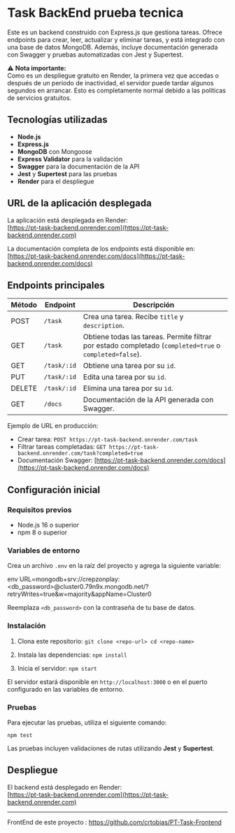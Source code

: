 
# Task BackEnd prueba tecnica

Este es un backend construido con Express.js que gestiona tareas. Ofrece endpoints para crear, leer, actualizar y eliminar tareas, y está integrado con una base de datos MongoDB. Además, incluye documentación generada con Swagger y pruebas automatizadas con Jest y Supertest.

⚠ **Nota importante:**  
Como es un despliegue gratuito en Render, la primera vez que accedas o después de un período de inactividad, el servidor puede tardar algunos segundos en arrancar. Esto es completamente normal debido a las políticas de servicios gratuitos.

## Tecnologías utilizadas

- **Node.js**
- **Express.js**
- **MongoDB** con Mongoose
- **Express Validator** para la validación
- **Swagger** para la documentación de la API
- **Jest** y **Supertest** para las pruebas
- **Render** para el despliegue

## URL de la aplicación desplegada

La aplicación está desplegada en Render:  
[https://pt-task-backend.onrender.com](https://pt-task-backend.onrender.com)

La documentación completa de los endpoints está disponible en:  
[https://pt-task-backend.onrender.com/docs](https://pt-task-backend.onrender.com/docs)

## Endpoints principales

| Método | Endpoint                                           | Descripción                                        |
|--------|----------------------------------------------------|----------------------------------------------------|
| POST   | `/task`                                            | Crea una tarea. Recibe `title` y `description`.   |
| GET    | `/task`                                            | Obtiene todas las tareas. Permite filtrar por estado completado (`completed=true` o `completed=false`). |
| GET    | `/task/:id`                                        | Obtiene una tarea por su `id`.                    |
| PUT    | `/task/:id`                                        | Edita una tarea por su `id`.                      |
| DELETE | `/task/:id`                                        | Elimina una tarea por su `id`.                    |
| GET    | `/docs`                                            | Documentación de la API generada con Swagger.     |

Ejemplo de URL en producción:  
- Crear tarea: `POST https://pt-task-backend.onrender.com/task`  
- Filtrar tareas completadas: `GET https://pt-task-backend.onrender.com/task?completed=true`  
- Documentación Swagger: [https://pt-task-backend.onrender.com/docs](https://pt-task-backend.onrender.com/docs)

## Configuración inicial

### Requisitos previos

- Node.js 16 o superior
- npm 8 o superior

### Variables de entorno

Crea un archivo `.env` en la raíz del proyecto y agrega la siguiente variable:  

env
URL=mongodb+srv://crepzonplay:<db_password>@cluster0.79n9x.mongodb.net/?retryWrites=true&w=majority&appName=Cluster0

Reemplaza `<db_password>` con la contraseña de tu base de datos.
### Instalación

1. Clona este repositorio:
    `git clone <repo-url> cd <repo-name>`
    
2. Instala las dependencias:
    `npm install`
    
3. Inicia el servidor:
    `npm start`
    

El servidor estará disponible en `http://localhost:3000` o en el puerto configurado en las variables de entorno.

### Pruebas

Para ejecutar las pruebas, utiliza el siguiente comando:

`npm test`

Las pruebas incluyen validaciones de rutas utilizando **Jest** y **Supertest**.

## Despliegue

El backend está desplegado en Render:  
[https://pt-task-backend.onrender.com](https://pt-task-backend.onrender.com)

---


FrontEnd de este proyecto : https://github.com/crtobias/PT-Task-Frontend
